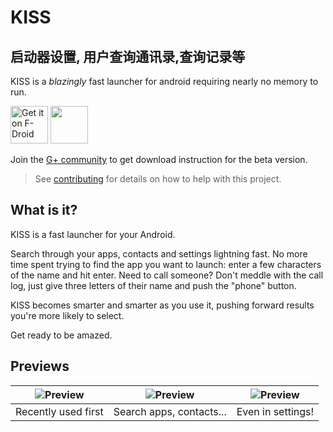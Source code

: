 KISS
======
## 启动器设置, 用户查询通讯录,查询记录等
KISS is a *blazingly* fast launcher for android requiring nearly no memory to run.

[<img src="https://f-droid.org/badge/get-it-on.png" alt="Get it on F-Droid" height="60">](https://f-droid.org/app/fr.neamar.kiss)
<a href="https://play.google.com/store/apps/details?id=fr.neamar.kiss"><img src="https://play.google.com/intl/en_us/badges/images/generic/en_badge_web_generic.png" height="60"></a>

Join the [G+ community](https://plus.google.com/communities/116489528310489783081) to get download instruction for the beta version.

> See [contributing](CONTRIBUTING.md) for details on how to help with this project.


What is it?
------------
KISS is a fast launcher for your Android.

Search through your apps, contacts and settings lightning fast.
No more time spent trying to find the app you want to launch: enter a few characters of the name and hit enter.
Need to call someone? Don't meddle with the call log, just give three letters of their name and push the "phone" button.

KISS becomes smarter and smarter as you use it, pushing forward results you're more likely to select.

Get ready to be amazed.

Previews
---------------------

|![Preview](https://lh3.googleusercontent.com/1B-Vc9Tqh6bfGCVyKXkYSZycwY9Z4g6NxX3ULAKdCPgi9pmGHoyIelC4nsVbQK8d5l0i) | ![Preview](https://lh3.googleusercontent.com/ADlhgu6JBVOJRn_XS-BbFbw6HtGopVABpBSdBMfANXpGpicFY3jxVLcuBhnJ9QkSshTp) | ![Preview](https://lh3.googleusercontent.com/17JTZKi0wh8ReNTMmhEzoR1Iu_mirK867_H2GbMwDhFf8QwpqhxzccpBLAFo5DbFdg) |
|:-------------------:|:------------------------:|:-----------------:|
| Recently used first | Search apps, contacts... | Even in settings! |
